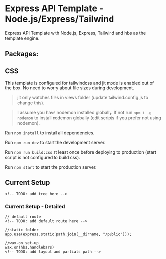 # Express API Template -Node.js/Express/Tailwind

Express API Template with Node.js, Express, Tailwind and hbs as the template engine.

## Packages:

<!-- TODO: add prod package names -->
<!-- TODO: add dev package names -->

## CSS

This template is configured for tailwindcss and jit mode is enabled out of the box. No need to worry about file sizes during development.

> jit only watches files in views folder (update tailwind.config.js to change this).

> I assume you have nodemon installed globally. If not run `npm i -g nodemon` to install nodemon globally (edit scripts if you prefer not using nodemon).

Run `npm install` to install all dependencies.

Run `npm run dev` to start the development server.

Run `npm run build:css` at least once before deploying to production (start script is not configured to build css).

Run `npm start` to start the production server.

## Current Setup

<!-- prettier ignore -->

```
<!-- TODO: add tree here -->

```

### Current Setup - Detailed

<!-- prettier ignore -->

```
// default route
<!-- TODO: add default route here -->

//static folder
app.use(express.static(path.join(__dirname, "/public")));

//wax-on set-up
wax.on(hbs.handlebars);
<!-- TODO: add layout and partials path -->

```
